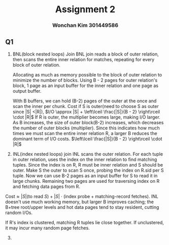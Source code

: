 <div><center><h1>Assignment 2</h1></center></div>
<div><center><h3>Wonchan Kim 301449586</h2></center></div>


## Q1
1. BNL(block nested loops) Join
   BNL join reads a block of outer relation, then scans the entire inner relation for matches, repeating for every block of outer relation. 
   
   Allocating as much as memory possible to the block of outer relation to minimize the number of blocks. Using B - 2 pages for outer relation's block, 1 page as an input buffer for the inner relation and one page as output buffer. 
   
   With B buffers, we can hold (B-2) pages of the outer at the once and scan the inner per chunk. 
   Cost if S is outer(need to choose S as outer since |S| <|R|), 
   $I/O \approx |S| + \left\lceil \frac{|S|}{B - 2} \right\rceil \cdot |R|$
   If R is outer, the multiplier becomes large, making I/O larger. 
   As B increases, the size of outer block(B-2) increases, which decreases the number of outer blocks (multiplier). Since this indicates how much times we must scan the entire inner relation R, a larger B reduces the dominant term of I/O costs. 
   $\left\lceil \frac{|S|}{B - 2} \right\rceil \cdot |R|$
1.  INL(index nested loops) join
   INL scans the outer relation. For each tuple in outer relation, uses the index on the inner relation to find matching tuples.
   Since the index is on R, R must be inner relation and S should be outer. 
   Make S the outer to scan S once, probing the index on R.sid per S tuple.
   Now we can use B-2 pages as an input buffer for S to read it in large chunks. 
   Remaining two pages are used for traversing index on R and fetching data pages from R. 
   
   $\text{Cost} \approx |S| (\text{to read } S) + |S| \cdot (\text{index probe} + \text{matching-record fetches})$.
   INL doesn't use much working memory, but larger B improves caching; the B+tree root/upper levels and hot data pages tend to stay resident, cutting random I/Os.
   
   If R's index is clustered, matching R tuples lie close together. If unclustered, it may incur many random page fetches. 
   
3. 